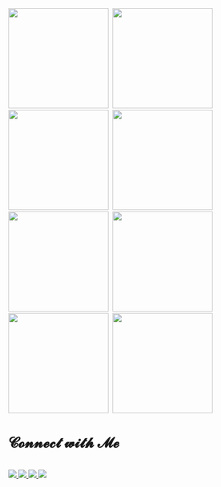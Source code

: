 
<kbd>
<img src="https://lexica-serve-encoded-images2.sharif.workers.dev/full_jpg/75f0b432-100f-4614-a941-ea963bf9fc90" width="200px" border-Radius="50%" />
</kbd>
<kbd>
<img src="https://lexica-serve-encoded-images2.sharif.workers.dev/full_jpg/1fbc36fe-f599-46d1-a6de-706b602a1fbf" width="200px" border-Radius="50%" />
</kbd>
  <kbd>
<img src="https://lexica-serve-encoded-images2.sharif.workers.dev/full_jpg/9916643c-1009-4d90-95d1-d7ee5ac598d9" width="200px" border-Radius="50%" />
</kbd>
<kbd>
<img src="https://lexica-serve-encoded-images2.sharif.workers.dev/full_jpg/467ecc5e-6c1c-4ee8-9c41-b03fb5d25128" width="200px" border-Radius="50%" />
</kbd>
<kbd>
<img src="https://lexica-serve-encoded-images2.sharif.workers.dev/full_jpg/f7af3f33-f7e0-46d8-8edb-faf69fa3dd36" width="200px" border-Radius="50%" />
</kbd>

  <kbd>
<img src="https://lexica-serve-encoded-images2.sharif.workers.dev/full_jpg/449cc600-15b0-4d0a-992c-318cf993f6a3" width="200px" border-Radius="50%" />
</kbd>
<kbd>
<img src="https://lexica-serve-encoded-images2.sharif.workers.dev/full_jpg/f9a8bb43-479e-4d53-aa4f-59bb8f56fa04" width="200px" border-Radius="50%" />
</kbd>
<kbd>
<img src="https://lexica-serve-encoded-images2.sharif.workers.dev/full_jpg/27a6bcac-8cf7-4bfd-aca9-23094d33d9b1" width="200px" border-Radius="50%" />
</kbd>
  <h1>
𝓒𝓸𝓷𝓷𝓮𝓬𝓽 𝔀𝓲𝓽𝓱 𝓜𝓮
</h1>

<br/>
<a href="https://leetcode.com/inceptionabhishek/">
  <img src="https://img.shields.io/badge/Leetcode-orange?style=for-the-badge&logo=leetcode&logoColor=black"/>
</a>
<a href="https://www.linkedin.com/in/inceptionabhi">
  <img src="https://img.shields.io/badge/LinkedIn-0077B5?style=for-the-badge&logo=linkedin&logoColor=white"/> 
 </a> 
<a href="mailto:abhishek1122338@gmail.com">
  <img src="https://img.shields.io/badge/Gmail-D14836?style=for-the-badge&logo=gmail&logoColor=white"/>
</a>
<a href="https://twitter.com/inceptionabhi">
  <img src="https://img.shields.io/badge/Twitter-1DA1F2?style=for-the-badge&logo=twitter&logoColor=white"/>
</a>










